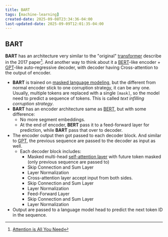 ```yaml
---
title: BART
tags: [machine-learning]
created-date: 2025-09-08T23:34:36-04:00
last-updated-date: 2025-09-09T12:01:35-04:00
---
```


## BART

**BART** has an architecture very similar to the "original" [transformer](note/by/developer/transformer.md) describe in the 2017 paper[^1]. And another way to think about it a [BERT](note/by/developer/bert.md)-like encoder + [GPT](note/by/developer/gpt.md)-like auto-regressive decoder, with decoder having Cross-attention to the output of encoder.

- **BART** is trained on [masked language modeling](note/by/developer/transformer.md#Training), but the different from normal encoder stick to one corruption strategy, it can be any one. Usually, multiple tokens are replaced with a single `[mask]`, so the model need to predict a sequence of tokens. This is called *text infilling corruption strategy*.
- **BART** has an encoder architecture same as [BERT](note/by/developer/bert.md), but with some difference:
	- No more segment embeddings.
	- At the end of encoder, **BERT** pass it to a feed-forward layer for prediction, while **BART** pass that over to decoder.
- The encoder output then got passed to each decoder block. And similar to [GPT](note/by/developer/gpt.md), the previous sequence are passed to the decoder as input as well.
	- Each decoder block includes:
		- Masked multi-head [self-attention layer](note/by/developer/drafts/self_attention_mechanism.md) with future token masked (only previous sequence are passed to)
		- Skip Connection and Sum Layer
		- Layer Normalization
		- Cross-attention layer accept input from both sides.
		- Skip Connection and Sum Layer
		- Layer Normalization
		- Feed-Forward Layer
		- Skip Connection and Sum Layer
		- Layer Normalization
- Output are passed to a language model head to predict the next token ID in the sequence.

[^1]: [Attention is All You Need](https://arxiv.org/abs/1706.03762)
